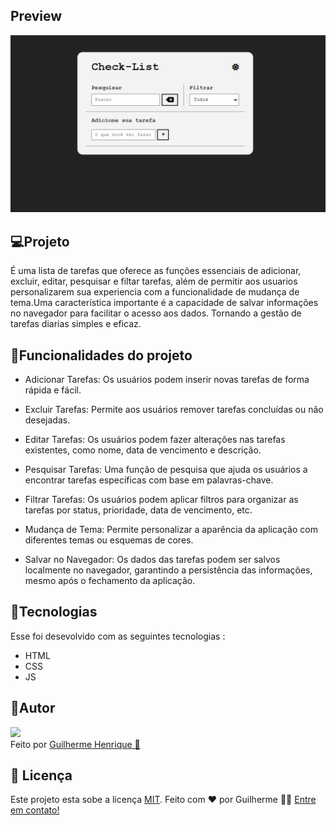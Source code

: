 ## Preview

<img src="assets/project.png" alt="Imagem do projeto">
<br />

## 💻Projeto

É uma lista de tarefas que oferece as funções essenciais de adicionar, excluir, editar, pesquisar e filtar tarefas, além de permitir aos usuarios personalizarem sua experiencia com a funcionalidade de mudança de tema.Uma característica importante é a capacidade de salvar informações no navegador para facilitar o acesso aos dados. Tornando a gestão de tarefas diarias simples e eficaz.

## 🔨Funcionalidades do projeto

- Adicionar Tarefas: Os usuários podem inserir novas tarefas de forma rápida e fácil.

- Excluir Tarefas: Permite aos usuários remover tarefas concluídas ou não desejadas.

- Editar Tarefas: Os usuários podem fazer alterações nas tarefas existentes, como nome, data de vencimento e descrição.

- Pesquisar Tarefas: Uma função de pesquisa que ajuda os usuários a encontrar tarefas específicas com base em palavras-chave.

- Filtrar Tarefas: Os usuários podem aplicar filtros para organizar as tarefas por status, prioridade, data de vencimento, etc.

- Mudança de Tema: Permite personalizar a aparência da aplicação com diferentes temas ou esquemas de cores.

- Salvar no Navegador: Os dados das tarefas podem ser salvos localmente no navegador, garantindo a persistência das informações, mesmo após o fechamento da aplicação.

## 🚀Tecnologias

Esse foi desevolvido com as seguintes tecnologias :

- HTML
- CSS
- JS

## 🤵Autor

<img src="https://avatars.githubusercontent.com/u/129798294?v=4" width="100px">
<br />
Feito por <a href="https://github.com/guilhermeHenrique08">Guilherme Henrique 🚀</a>

## 📝 Licença

Este projeto esta sobe a licença [MIT](./LICENSE).
Feito com ❤️ por Guilherme 👋🏽 [Entre em contato!](https://www.linkedin.com/in/guilherme-marques-68aa16267/)
